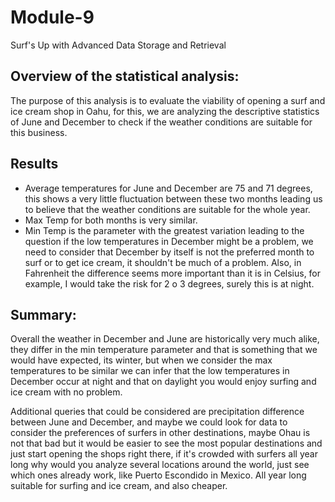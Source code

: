 # Module-9
Surf's Up with Advanced Data Storage and Retrieval

## Overview of the statistical analysis:
The purpose of this analysis is to evaluate the viability of opening a surf and ice cream shop in Oahu, for this, we are analyzing the descriptive statistics of June and December to check if the weather conditions are suitable for this business.

## Results 
* Average temperatures for June and December are 75 and 71 degrees, this shows a very little fluctuation between these two months leading us to believe that the weather conditions are suitable for the whole year.
* Max Temp for both months is very similar.
* Min Temp is the parameter with the greatest variation leading to the question if the low temperatures in December might be a problem, we need to consider that December by itself is not the preferred month to surf or to get ice cream, it shouldn't be much of a problem. Also, in Fahrenheit the difference seems more important than it is in Celsius, for example, I would take the risk for 2 o 3 degrees, surely this is at night. 

## Summary:
Overall the weather in December and June are historically very much alike, they differ in the min temperature parameter and that is something that we would have expected, its winter, but when we consider the max temperatures to be similar we can infer that the low temperatures in December occur at night and that on daylight you would enjoy surfing and ice cream with no problem. 

Additional queries that could be considered are precipitation difference between June and December, and maybe we could look for data to consider the preferences of surfers in other destinations, maybe Ohau is not that bad but it would be easier to see the most popular destinations and just start opening the shops right there, if it's crowded with surfers all year long why would you analyze several locations around the world, just see which ones already work, like Puerto Escondido in Mexico. All year long suitable for surfing and ice cream, and also cheaper.
